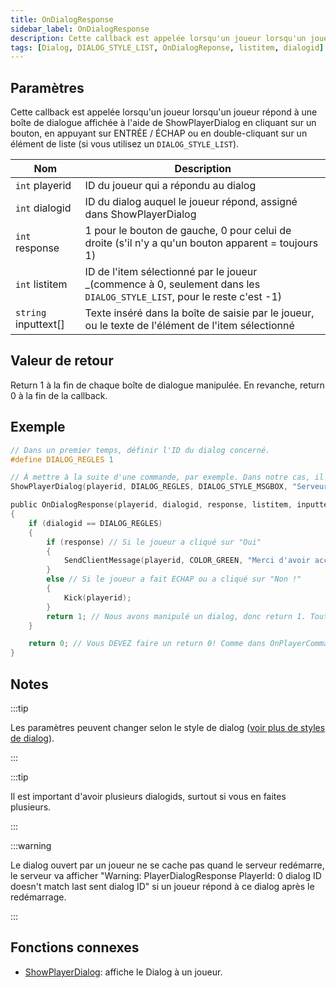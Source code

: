 ```yaml
---
title: OnDialogResponse
sidebar_label: OnDialogResponse
description: Cette callback est appelée lorsqu'un joueur lorsqu'un joueur répond à une boîte de dialogue affichée à l'aide de ShowPlayerDialog en cliquant sur un bouton, en appuyant sur ENTRÉE / ÉCHAP ou en double-cliquant sur un élément de liste (si vous utilisez un `DIALOG_STYLE_LIST`).
tags: [Dialog, DIALOG_STYLE_LIST, OnDialogReponse, listitem, dialogid]
---
```


## Paramètres

Cette callback est appelée lorsqu'un joueur lorsqu'un joueur répond à une boîte de dialogue affichée à l'aide de ShowPlayerDialog en cliquant sur un bouton, en appuyant sur ENTRÉE / ÉCHAP ou en double-cliquant sur un élément de liste (si vous utilisez un `DIALOG_STYLE_LIST`).

| Nom                  | Description                                                                                                             |
| -------------------- | ----------------------------------------------------------------------------------------------------------------------- |
| `int` playerid       | ID du joueur qui a répondu au dialog                                                                                    |
| `int` dialogid       | ID du dialog auquel le joueur répond, assigné dans ShowPlayerDialog                                                     |
| `int` response       | 1 pour le bouton de gauche, 0 pour celui de droite (s'il n'y a qu'un bouton apparent = toujours 1)                      |
| `int` listitem       | ID de l'item sélectionné par le joueur _(commence à 0, seulement dans les `DIALOG_STYLE_LIST`, pour le reste c'est -1)  |
| `string` inputtext[] | Texte inséré dans la boîte de saisie par le joueur, ou le texte de l'élément de l'item sélectionné                      |

## Valeur de retour

Return 1 à la fin de chaque boîte de dialogue manipulée.
En revanche, return 0 à la fin de la callback.

## Exemple

```c
// Dans un premier temps, définir l'ID du dialog concerné.
#define DIALOG_REGLES 1

// À mettre à la suite d'une commande, par exemple. Dans notre cas, il s'agit d'un style de dialog MSGBOX (n'affiche qu'un message).
ShowPlayerDialog(playerid, DIALOG_REGLES, DIALOG_STYLE_MSGBOX, "Serveur / Règlement", "- Pas de cheat\n- Pas de spam\n- Respect d'autrui\n\nAcceptez-vous ces règles ?", "Oui", "Non !");

public OnDialogResponse(playerid, dialogid, response, listitem, inputtext[])
{
    if (dialogid == DIALOG_REGLES)
    {
        if (response) // Si le joueur a cliqué sur "Oui"
        {
            SendClientMessage(playerid, COLOR_GREEN, "Merci d'avoir accepté les règles du serveur ! :)");
        }
        else // Si le joueur a fait ECHAP ou a cliqué sur "Non !"
        {
            Kick(playerid);
        }
        return 1; // Nous avons manipulé un dialog, donc return 1. Tout comme dans OnPlayerCommandText.
    }

    return 0; // Vous DEVEZ faire un return 0! Comme dans OnPlayerCommandText.
}
```

## Notes

:::tip

Les paramètres peuvent changer selon le style de dialog ([voir plus de styles de dialog](../resources/dialogstyles)).

:::

:::tip

Il est important d'avoir plusieurs dialogids, surtout si vous en faites plusieurs.

:::

:::warning

Le dialog ouvert par un joueur ne se cache pas quand le serveur redémarre, le serveur va afficher "Warning: PlayerDialogResponse PlayerId: 0 dialog ID doesn't match last sent dialog ID" si un joueur répond à ce dialog après le redémarrage.

:::

## Fonctions connexes

- [ShowPlayerDialog](../functions/ShowPlayerDialog): affiche le Dialog à un joueur.
